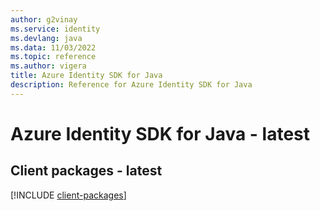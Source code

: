 ```yaml
---
author: g2vinay
ms.service: identity
ms.devlang: java
ms.data: 11/03/2022
ms.topic: reference
ms.author: vigera
title: Azure Identity SDK for Java
description: Reference for Azure Identity SDK for Java
---
```

# Azure Identity SDK for Java - latest

## Client packages - latest
[!INCLUDE [client-packages](identity-client-index.md)]
